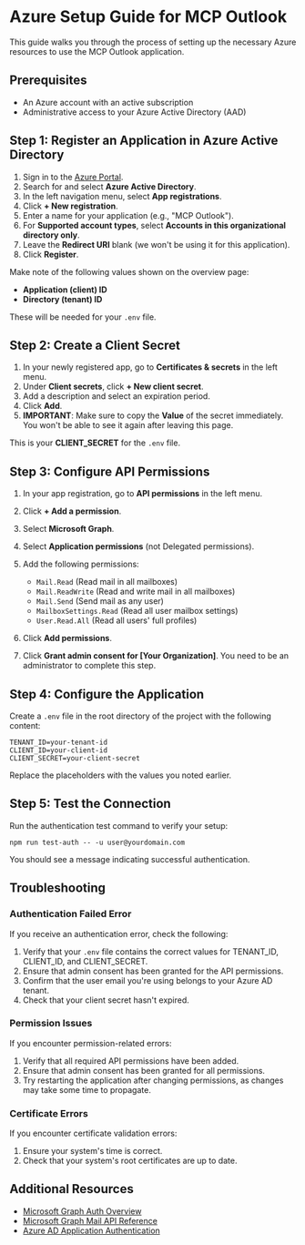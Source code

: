# Azure Setup Guide for MCP Outlook

This guide walks you through the process of setting up the necessary Azure resources to use the MCP Outlook application.

## Prerequisites

- An Azure account with an active subscription
- Administrative access to your Azure Active Directory (AAD)

## Step 1: Register an Application in Azure Active Directory

1. Sign in to the [Azure Portal](https://portal.azure.com/).
2. Search for and select **Azure Active Directory**.
3. In the left navigation menu, select **App registrations**.
4. Click **+ New registration**.
5. Enter a name for your application (e.g., "MCP Outlook").
6. For **Supported account types**, select **Accounts in this organizational directory only**.
7. Leave the **Redirect URI** blank (we won't be using it for this application).
8. Click **Register**.

Make note of the following values shown on the overview page:
- **Application (client) ID**
- **Directory (tenant) ID**

These will be needed for your `.env` file.

## Step 2: Create a Client Secret

1. In your newly registered app, go to **Certificates & secrets** in the left menu.
2. Under **Client secrets**, click **+ New client secret**.
3. Add a description and select an expiration period.
4. Click **Add**.
5. **IMPORTANT**: Make sure to copy the **Value** of the secret immediately. You won't be able to see it again after leaving this page.

This is your **CLIENT_SECRET** for the `.env` file.

## Step 3: Configure API Permissions

1. In your app registration, go to **API permissions** in the left menu.
2. Click **+ Add a permission**.
3. Select **Microsoft Graph**.
4. Select **Application permissions** (not Delegated permissions).
5. Add the following permissions:
   - `Mail.Read` (Read mail in all mailboxes)
   - `Mail.ReadWrite` (Read and write mail in all mailboxes)
   - `Mail.Send` (Send mail as any user)
   - `MailboxSettings.Read` (Read all user mailbox settings)
   - `User.Read.All` (Read all users' full profiles)

6. Click **Add permissions**.
7. Click **Grant admin consent for [Your Organization]**. You need to be an administrator to complete this step.

## Step 4: Configure the Application

Create a `.env` file in the root directory of the project with the following content:

```
TENANT_ID=your-tenant-id
CLIENT_ID=your-client-id
CLIENT_SECRET=your-client-secret
```

Replace the placeholders with the values you noted earlier.

## Step 5: Test the Connection

Run the authentication test command to verify your setup:

```
npm run test-auth -- -u user@yourdomain.com
```

You should see a message indicating successful authentication.

## Troubleshooting

### Authentication Failed Error

If you receive an authentication error, check the following:

1. Verify that your `.env` file contains the correct values for TENANT_ID, CLIENT_ID, and CLIENT_SECRET.
2. Ensure that admin consent has been granted for the API permissions.
3. Confirm that the user email you're using belongs to your Azure AD tenant.
4. Check that your client secret hasn't expired.

### Permission Issues

If you encounter permission-related errors:

1. Verify that all required API permissions have been added.
2. Ensure that admin consent has been granted for all permissions.
3. Try restarting the application after changing permissions, as changes may take some time to propagate.

### Certificate Errors

If you encounter certificate validation errors:

1. Ensure your system's time is correct.
2. Check that your system's root certificates are up to date.

## Additional Resources

- [Microsoft Graph Auth Overview](https://docs.microsoft.com/en-us/graph/auth/auth-concepts)
- [Microsoft Graph Mail API Reference](https://docs.microsoft.com/en-us/graph/api/resources/mail-api-overview)
- [Azure AD Application Authentication](https://docs.microsoft.com/en-us/azure/active-directory/develop/app-authentication)